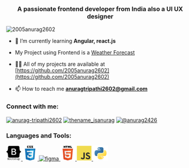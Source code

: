 <h3 align="center">A passionate frontend developer from India also a UI UX designer</h3>

<p align="left"> <img src="https://komarev.com/ghpvc/?username=2005anurag2602&label=Profile%20views&color=0e75b6&style=flat" alt="2005anurag2602" /> </p>



- 🌱 I’m currently learning **Angular, react.js**

- My Project using Frontend is a [Weather Forecast](https://2005anurag2602.github.io/Weather-Forecast/)

- 👨‍💻 All of my projects are available at [https://github.com/2005anurag2602](https://github.com/2005anurag2602)

- 📫 How to reach me **anuragtripathi2602@gmail.com**

<h3 align="left">Connect with me:</h3>
<p align="left">
<a href="https://linkedin.com/in/anurag-tripathi2602" target="blank"><img align="center" src="https://raw.githubusercontent.com/rahuldkjain/github-profile-readme-generator/master/src/images/icons/Social/linked-in-alt.svg" alt="anurag-tripathi2602" height="30" width="40" /></a>
<a href="https://instagram.com/thename_isanurag" target="blank"><img align="center" src="https://raw.githubusercontent.com/rahuldkjain/github-profile-readme-generator/master/src/images/icons/Social/instagram.svg" alt="thename_isanurag" height="30" width="40" /></a>
<a href="https://www.hackerrank.com/@anurag2426" target="blank"><img align="center" src="https://raw.githubusercontent.com/rahuldkjain/github-profile-readme-generator/master/src/images/icons/Social/hackerrank.svg" alt="@anurag2426" height="30" width="40" /></a>
</p>

<h3 align="left">Languages and Tools:</h3>
<p align="left"> <a href="https://getbootstrap.com" target="_blank" rel="noreferrer"> <img src="https://raw.githubusercontent.com/devicons/devicon/master/icons/bootstrap/bootstrap-plain-wordmark.svg" alt="bootstrap" width="40" height="40"/> </a> <a href="https://www.w3schools.com/css/" target="_blank" rel="noreferrer"> <img src="https://raw.githubusercontent.com/devicons/devicon/master/icons/css3/css3-original-wordmark.svg" alt="css3" width="40" height="40"/> </a> <a href="https://www.figma.com/" target="_blank" rel="noreferrer"> <img src="https://www.vectorlogo.zone/logos/figma/figma-icon.svg" alt="figma" width="40" height="40"/> </a> <a href="https://www.w3.org/html/" target="_blank" rel="noreferrer"> <img src="https://raw.githubusercontent.com/devicons/devicon/master/icons/html5/html5-original-wordmark.svg" alt="html5" width="40" height="40"/> </a> <a href="https://developer.mozilla.org/en-US/docs/Web/JavaScript" target="_blank" rel="noreferrer"> <img src="https://raw.githubusercontent.com/devicons/devicon/master/icons/javascript/javascript-original.svg" alt="javascript" width="40" height="40"/> </a> <a href="https://www.python.org" target="_blank" rel="noreferrer"> <img src="https://raw.githubusercontent.com/devicons/devicon/master/icons/python/python-original.svg" alt="python" width="40" height="40"/> </a> </p>
